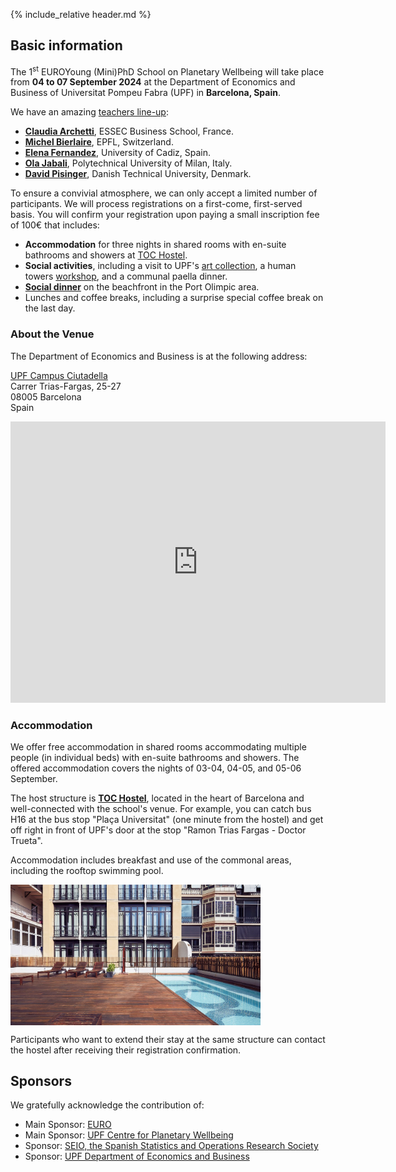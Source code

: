 {% include_relative header.md %}

## Basic information

The 1<sup>st</sup> EUROYoung (Mini)PhD School on Planetary Wellbeing will take place from **04 to 07 September 2024** at the Department of Economics and Business of Universitat Pompeu Fabra (UPF) in **Barcelona, Spain**.

We have an amazing [teachers line-up](./teachers):

* [**Claudia Archetti**](https://faculty.essec.edu/en/cv/archetti-claudia/), ESSEC Business School, France.
* [**Michel Bierlaire**](https://en.wikipedia.org/wiki/Michel_Bierlaire), EPFL, Switzerland.
* [**Elena Fernandez**](https://en.wikipedia.org/wiki/Elena_Fern%C3%A1ndez), University of Cadiz, Spain.
* [**Ola Jabali**](https://www.deib.polimi.it/eng/people/details/1135640), Polytechnical University of Milan, Italy.
* [**David Pisinger**](https://orbit.dtu.dk/en/persons/david-pisinger), Danish Technical University, Denmark.

To ensure a convivial atmosphere, we can only accept a limited number of participants.
We will process registrations on a first-come, first-served basis.
You will confirm your registration upon paying a small inscription fee of 100€ that includes:

* **Accommodation** for three nights in shared rooms with en-suite bathrooms and showers at [TOC Hostel](https://tochostels.com/destinations/barcelona/).
* **Social activities**, including a visit to UPF's [art collection](https://www.upf.edu/web/art-track), a human towers [workshop](https://www.trempats.cat/media/), and a communal paella dinner.
* [**Social dinner**](https://www.somosesencia.es/en/essences/agua) on the beachfront in the Port Olimpic area.
* Lunches and coffee breaks, including a surprise special coffee break on the last day.

### About the Venue

The Department of Economics and Business is at the following address:

[UPF Campus Ciutadella](https://www.upf.edu/web/campus/campus-ciutadella)<br/>
Carrer Trias-Fargas, 25-27<br/>
08005 Barcelona<br/>
Spain

<p align="center">
<iframe src="https://www.google.com/maps/d/embed?mid=1wdCbNGwNvUj_Kvnly3ZI42vbJS93jSk&ehbc=2E312F" width="600" height="450" style="border:0;" allowfullscreen ></iframe>
</p>

### Accommodation

We offer free accommodation in shared rooms accommodating multiple people (in individual beds) with en-suite bathrooms and showers.
The offered accommodation covers the nights of 03-04, 04-05, and 05-06 September.

The host structure is [**TOC Hostel**](https://tochostels.com/destinations/barcelona/), located in the heart of Barcelona and well-connected with the school's venue.
For example, you can catch bus H16 at the bus stop "Plaça Universitat" (one minute from the hostel) and get off right in front of UPF's door at the stop "Ramon Trias Fargas - Doctor Trueta".

Accommodation includes breakfast and use of the commonal areas, including the rooftop swimming pool.

<img align="center" width="400" src="img/toc_hostel.jpg"/>

Participants who want to extend their stay at the same structure can contact the hostel after receiving their registration confirmation.

## Sponsors

We gratefully acknowledge the contribution of:

* Main Sponsor: [EURO](https://euro-online.org/)
* Main Sponsor: [UPF Centre for Planetary Wellbeing](https://www.upf.edu/web/wellbeing)
* Sponsor: [SEIO, the Spanish Statistics and Operations Research Society](https://www.seio.es/)
* Sponsor: [UPF Department of Economics and Business](https://www.upf.edu/web/econ/)